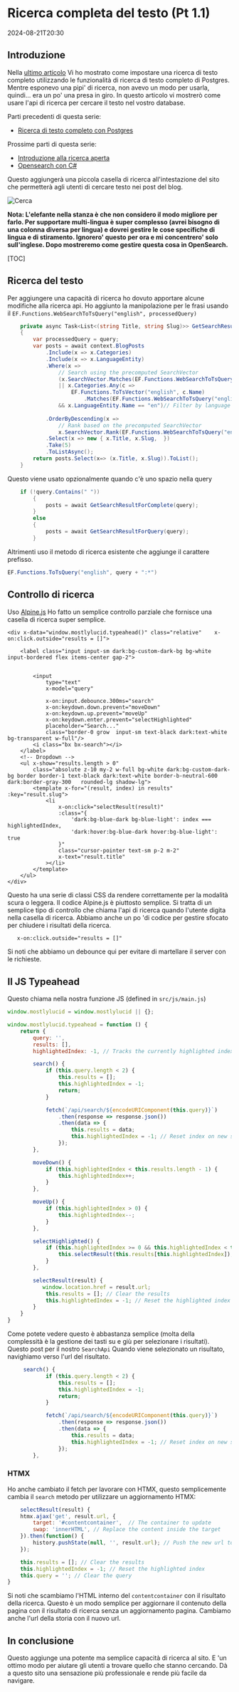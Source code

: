 # Ricerca completa del testo (Pt 1.1)

<!--category-- Postgres, Alpine -->
<datetime class="hidden">2024-08-21T20:30</datetime>

## Introduzione

Nella [ultimo articolo](/blog/textsearchingpt1) Vi ho mostrato come impostare una ricerca di testo completo utilizzando le funzionalità di ricerca di testo completo di Postgres. Mentre esponevo una pipi' di ricerca, non avevo un modo per usarla, quindi... era un po' una presa in giro. In questo articolo vi mostrerò come usare l'api di ricerca per cercare il testo nel vostro database.

Parti precedenti di questa serie:

- [Ricerca di testo completo con Postgres](/blog/textsearchingpt1)

Prossime parti di questa serie:

- [Introduzione alla ricerca aperta](/blog/textsearchingpt2)
- [Opensearch con C#](/blog/textsearchingpt3)

Questo aggiungerà una piccola casella di ricerca all'intestazione del sito che permetterà agli utenti di cercare testo nei post del blog.

![Cerca](searchbox.png?format=webp&quality=25)

**Nota: L'elefante nella stanza è che non considero il modo migliore per farlo. Per supportare multi-lingua è super complesso (avrei bisogno di una colonna diversa per lingua) e dovrei gestire le cose specifiche di lingua e di stiramento. Ignorero' questo per ora e mi concentrero' solo sull'inglese. Dopo mostreremo come gestire questa cosa in OpenSearch.**

[TOC]

## Ricerca del testo

Per aggiungere una capacità di ricerca ho dovuto apportare alcune modifiche alla ricerca api. Ho aggiunto la manipolazione per le frasi usando il `EF.Functions.WebSearchToTsQuery("english", processedQuery)`

```csharp
    private async Task<List<(string Title, string Slug)>> GetSearchResultForQuery(string query)
    {
        var processedQuery = query;
        var posts = await context.BlogPosts
            .Include(x => x.Categories)
            .Include(x => x.LanguageEntity)
            .Where(x =>
                // Search using the precomputed SearchVector
                (x.SearchVector.Matches(EF.Functions.WebSearchToTsQuery("english", processedQuery)) // Use precomputed SearchVector for title and content
                || x.Categories.Any(c =>
                    EF.Functions.ToTsVector("english", c.Name)
                        .Matches(EF.Functions.WebSearchToTsQuery("english", processedQuery)))) // Search in categories
                && x.LanguageEntity.Name == "en")// Filter by language
            
            .OrderByDescending(x =>
                // Rank based on the precomputed SearchVector
                x.SearchVector.Rank(EF.Functions.WebSearchToTsQuery("english", processedQuery))) // Use precomputed SearchVector for ranking
            .Select(x => new { x.Title, x.Slug,  })
            .Take(5)
            .ToListAsync();
        return posts.Select(x=> (x.Title, x.Slug)).ToList();
    }
```

Questo viene usato opzionalmente quando c'è uno spazio nella query

```csharp
    if (!query.Contains(" "))
        {
            posts = await GetSearchResultForComplete(query);
        }
        else
        {
            posts = await GetSearchResultForQuery(query);
        }
```

Altrimenti uso il metodo di ricerca esistente che aggiunge il carattere prefisso.

```csharp
EF.Functions.ToTsQuery("english", query + ":*")

```

## Controllo di ricerca

Uso [Alpine.js](https://alpinejs.dev/) Ho fatto un semplice controllo parziale che fornisce una casella di ricerca super semplice.

```razor
<div x-data="window.mostlylucid.typeahead()" class="relative"    x-on:click.outside="results = []">

    <label class="input input-sm dark:bg-custom-dark-bg bg-white input-bordered flex items-center gap-2">
       
        
        <input
            type="text"
            x-model="query"

            x-on:input.debounce.300ms="search"
            x-on:keydown.down.prevent="moveDown"
            x-on:keydown.up.prevent="moveUp"
            x-on:keydown.enter.prevent="selectHighlighted"
            placeholder="Search..."
            class="border-0 grow  input-sm text-black dark:text-white bg-transparent w-full"/>
        <i class="bx bx-search"></i>
    </label>
    <!-- Dropdown -->
    <ul x-show="results.length > 0"
        class="absolute z-10 my-2 w-full bg-white dark:bg-custom-dark-bg border border-1 text-black dark:text-white border-b-neutral-600 dark:border-gray-300   rounded-lg shadow-lg">
        <template x-for="(result, index) in results" :key="result.slug">
            <li
                x-on:click="selectResult(result)"
                :class="{
                    'dark:bg-blue-dark bg-blue-light': index === highlightedIndex,
                    'dark:hover:bg-blue-dark hover:bg-blue-light': true
                }"
                class="cursor-pointer text-sm p-2 m-2"
                x-text="result.title"
            ></li>
        </template>
    </ul>
</div>
```

Questo ha una serie di classi CSS da rendere correttamente per la modalità scura o leggera. Il codice Alpine.js è piuttosto semplice. Si tratta di un semplice tipo di controllo che chiama l'api di ricerca quando l'utente digita nella casella di ricerca.
Abbiamo anche un po 'di codice per gestire sfocato per chiudere i risultati della ricerca.

```html
   x-on:click.outside="results = []"
```

Si noti che abbiamo un debounce qui per evitare di martellare il server con le richieste.

## Il JS Typeahead

Questo chiama nella nostra funzione JS (defined in `src/js/main.js`)

```javascript
window.mostlylucid = window.mostlylucid || {};

window.mostlylucid.typeahead = function () {
    return {
        query: '',
        results: [],
        highlightedIndex: -1, // Tracks the currently highlighted index

        search() {
            if (this.query.length < 2) {
                this.results = [];
                this.highlightedIndex = -1;
                return;
            }

            fetch(`/api/search/${encodeURIComponent(this.query)}`)
                .then(response => response.json())
                .then(data => {
                    this.results = data;
                    this.highlightedIndex = -1; // Reset index on new search
                });
        },

        moveDown() {
            if (this.highlightedIndex < this.results.length - 1) {
                this.highlightedIndex++;
            }
        },

        moveUp() {
            if (this.highlightedIndex > 0) {
                this.highlightedIndex--;
            }
        },

        selectHighlighted() {
            if (this.highlightedIndex >= 0 && this.highlightedIndex < this.results.length) {
                this.selectResult(this.results[this.highlightedIndex]);
            }
        },

        selectResult(result) {
           window.location.href = result.url;
            this.results = []; // Clear the results
            this.highlightedIndex = -1; // Reset the highlighted index
        }
    }
}
```

Come potete vedere questo è abbastanza semplice (molta della complessità è la gestione dei tasti su e giù per selezionare i risultati).
Questo post per il nostro `SearchApi`
Quando viene selezionato un risultato, navighiamo verso l'url del risultato.

```javascript
     search() {
            if (this.query.length < 2) {
                this.results = [];
                this.highlightedIndex = -1;
                return;
            }

            fetch(`/api/search/${encodeURIComponent(this.query)}`)
                .then(response => response.json())
                .then(data => {
                    this.results = data;
                    this.highlightedIndex = -1; // Reset index on new search
                });
        },
```

### HTMX

Ho anche cambiato il fetch per lavorare con HTMX, questo semplicemente cambia il `search` metodo per utilizzare un aggiornamento HTMX:

```javascript
    selectResult(result) {
    htmx.ajax('get', result.url, {
        target: '#contentcontainer',  // The container to update
        swap: 'innerHTML', // Replace the content inside the target
    }).then(function() {
        history.pushState(null, '', result.url); // Push the new url to the history
    });

    this.results = []; // Clear the results
    this.highlightedIndex = -1; // Reset the highlighted index
    this.query = ''; // Clear the query
}
```

Si noti che scambiamo l'HTML interno del `contentcontainer` con il risultato della ricerca. Questo è un modo semplice per aggiornare il contenuto della pagina con il risultato di ricerca senza un aggiornamento pagina.
Cambiamo anche l'url della storia con il nuovo url.

## In conclusione

Questo aggiunge una potente ma semplice capacità di ricerca al sito. E 'un ottimo modo per aiutare gli utenti a trovare quello che stanno cercando.
Dà a questo sito una sensazione più professionale e rende più facile da navigare.
